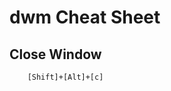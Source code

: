 dwm Cheat Sheet
================================
Close Window
-------------
        [Shift]+[Alt]+[c]

